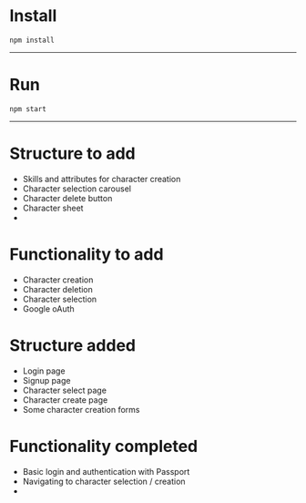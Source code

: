 # Install

`npm install`

---

# Run

`npm start`

---

# Structure to add

  - Skills and attributes for character creation
  - Character selection carousel
  - Character delete button
  - Character sheet
  - 

# Functionality to add

- Character creation
- Character deletion
- Character selection
- Google oAuth

# Structure added
- Login page
- Signup page
- Character select page
- Character create page
- Some character creation forms

# Functionality completed
- Basic login and authentication with Passport
- Navigating to character selection / creation
- 

